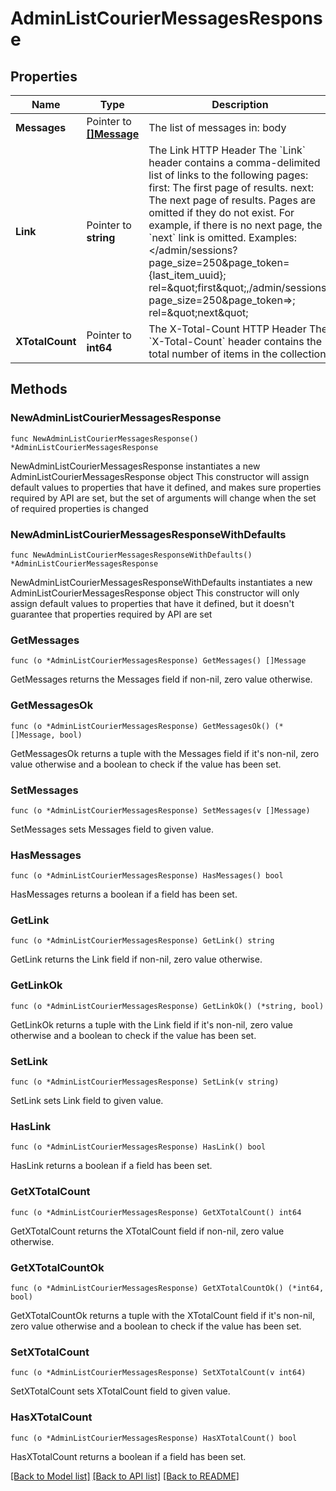 # AdminListCourierMessagesResponse

## Properties

Name | Type | Description | Notes
------------ | ------------- | ------------- | -------------
**Messages** | Pointer to [**[]Message**](Message.md) | The list of messages in: body | [optional] 
**Link** | Pointer to **string** | The Link HTTP Header  The &#x60;Link&#x60; header contains a comma-delimited list of links to the following pages:  first: The first page of results. next: The next page of results.  Pages are omitted if they do not exist. For example, if there is no next page, the &#x60;next&#x60; link is omitted. Examples:  &lt;/admin/sessions?page_size&#x3D;250&amp;page_token&#x3D;{last_item_uuid}; rel&#x3D;\&quot;first\&quot;,/admin/sessions?page_size&#x3D;250&amp;page_token&#x3D;&gt;; rel&#x3D;\&quot;next\&quot; | [optional] 
**XTotalCount** | Pointer to **int64** | The X-Total-Count HTTP Header  The &#x60;X-Total-Count&#x60; header contains the total number of items in the collection. | [optional] 

## Methods

### NewAdminListCourierMessagesResponse

`func NewAdminListCourierMessagesResponse() *AdminListCourierMessagesResponse`

NewAdminListCourierMessagesResponse instantiates a new AdminListCourierMessagesResponse object
This constructor will assign default values to properties that have it defined,
and makes sure properties required by API are set, but the set of arguments
will change when the set of required properties is changed

### NewAdminListCourierMessagesResponseWithDefaults

`func NewAdminListCourierMessagesResponseWithDefaults() *AdminListCourierMessagesResponse`

NewAdminListCourierMessagesResponseWithDefaults instantiates a new AdminListCourierMessagesResponse object
This constructor will only assign default values to properties that have it defined,
but it doesn't guarantee that properties required by API are set

### GetMessages

`func (o *AdminListCourierMessagesResponse) GetMessages() []Message`

GetMessages returns the Messages field if non-nil, zero value otherwise.

### GetMessagesOk

`func (o *AdminListCourierMessagesResponse) GetMessagesOk() (*[]Message, bool)`

GetMessagesOk returns a tuple with the Messages field if it's non-nil, zero value otherwise
and a boolean to check if the value has been set.

### SetMessages

`func (o *AdminListCourierMessagesResponse) SetMessages(v []Message)`

SetMessages sets Messages field to given value.

### HasMessages

`func (o *AdminListCourierMessagesResponse) HasMessages() bool`

HasMessages returns a boolean if a field has been set.

### GetLink

`func (o *AdminListCourierMessagesResponse) GetLink() string`

GetLink returns the Link field if non-nil, zero value otherwise.

### GetLinkOk

`func (o *AdminListCourierMessagesResponse) GetLinkOk() (*string, bool)`

GetLinkOk returns a tuple with the Link field if it's non-nil, zero value otherwise
and a boolean to check if the value has been set.

### SetLink

`func (o *AdminListCourierMessagesResponse) SetLink(v string)`

SetLink sets Link field to given value.

### HasLink

`func (o *AdminListCourierMessagesResponse) HasLink() bool`

HasLink returns a boolean if a field has been set.

### GetXTotalCount

`func (o *AdminListCourierMessagesResponse) GetXTotalCount() int64`

GetXTotalCount returns the XTotalCount field if non-nil, zero value otherwise.

### GetXTotalCountOk

`func (o *AdminListCourierMessagesResponse) GetXTotalCountOk() (*int64, bool)`

GetXTotalCountOk returns a tuple with the XTotalCount field if it's non-nil, zero value otherwise
and a boolean to check if the value has been set.

### SetXTotalCount

`func (o *AdminListCourierMessagesResponse) SetXTotalCount(v int64)`

SetXTotalCount sets XTotalCount field to given value.

### HasXTotalCount

`func (o *AdminListCourierMessagesResponse) HasXTotalCount() bool`

HasXTotalCount returns a boolean if a field has been set.


[[Back to Model list]](../README.md#documentation-for-models) [[Back to API list]](../README.md#documentation-for-api-endpoints) [[Back to README]](../README.md)


